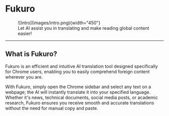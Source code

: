 # Fukuro

<figure markdown="span">
  ![Intro](images/intro.png){width="450"}
  <!-- ![Image title](images/intro.png){ width="300" } -->
  <figcaption>Let AI assist you in translating and make reading global content easier!</figcaption>
</figure>

---

## What is Fukuro?

Fukuro is an efficient and intuitive AI translation tool designed specifically for Chrome users, enabling you to easily comprehend foreign content wherever you are.

With Fukuro, simply open the Chrome sidebar and select any text on a webpage; the AI will instantly translate it into your specified language. Whether it's news, technical documents, social media posts, or academic research, Fukuro ensures you receive smooth and accurate translations without the need for manual copy and paste.
